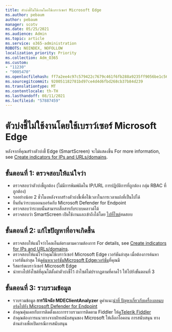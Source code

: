 ```yaml
---
title: ตัวบ่งชี้ไม่ใช้งานโดยใช้เบราว์เซอร์ Microsoft Edge
ms.author: pebaum
author: pebaum
manager: scotv
ms.date: 05/25/2021
ms.audience: Admin
ms.topic: article
ms.service: o365-administration
ROBOTS: NOINDEX, NOFOLLOW
localization_priority: Priority
ms.collection: Adm_O365
ms.custom:
- "11230"
- "9005470"
ms.openlocfilehash: ff7a2ee4c97c579422c7679c461f6fb288a9235ff9056be1c56e80b1d6379723
ms.sourcegitcommit: 920051182781bd97ce4d4d6fbd268cb37b84d239
ms.translationtype: MT
ms.contentlocale: th-TH
ms.lasthandoff: 08/11/2021
ms.locfileid: "57887459"
---
```

# <a name="indicators-dont-work-using-edge-browser"></a>ตัวบ่งชี้ไม่ใช้งานโดยใช้เบราว์เซอร์ Microsoft Edge

หลังจากที่คุณสร้างตัวบ่งชี้ Edge (SmartScreen) จะไม่แสดงขึ้น For more information, see [Create indicators for IPs and URLs/domains](https://docs.microsoft.com/microsoft-365/security/defender-endpoint/indicator-ip-domain).

## <a name="step-1-ensure-the-following"></a>ขั้นตอนที่ 1: ตรวจสอบให้แน่ใจว่า

- ตรวจสอบว่าตัวบ่งชี้ถูกต้อง (ไม่มีการพิมพ์ผิดใน IP/URL การปฏิบัติการที่ถูกต้อง กลุ่ม RBAC ที่ถูกต้อง)
- รออย่างน้อย 2 ชั่วโมงหลังจากสร้างตัวบ่งชี้เพื่อใช้เวลาในการเวลาแฝงที่เป็นไปได้
- ยืนยันว่าระบบออนบอร์ดกับ Microsoft Defender for Endpoint
- ตรวจสอบว่าระบบนั้นสามารถสื่อสารกับระบบคลาวด์ได้
- ตรวจสอบว่า SmartScreen เปิดใช้งานและเข้าถึงได้โดย [ไปที่ไซต์](https://demo.smartscreen.msft.net)ทดสอบ

## <a name="step-2-troubleshoot-the-potential-issue"></a>ขั้นตอนที่ 2: แก้ไขปัญหาที่อาจเกิดขึ้น

- ตรวจสอบให้แน่ใจว่าไคลเอ็นต์ตรงตามความต้องการ For details, see [Create indicators for IPs and URLs/domains](https://docs.microsoft.com/microsoft-365/security/defender-endpoint/indicator-ip-domain).
- ตรวจสอบให้แน่ใจว่าคุณใช้เบราว์เซอร์ Microsoft Edge เวอร์ชันล่าสุด เมื่อต้องการค้นหาเวอร์ชันล่าสุด ให้ดู[ค้นหาเวอร์ชันMicrosoft Edgeเวอร์ชัน](https://support.microsoft.com/microsoft-edge/find-out-which-version-of-microsoft-edge-you-have-c726bee8-c42e-e472-e954-4cf5123497eb)ที่คุณมี
- รีสตาร์ตเบราว์เซอร์ Microsoft Edge
- นําทางไปยังไซต์ที่คุณได้ตั้งค่าตัวบ่งชี้ไว้ ถ้าไซต์ไม่ปรากฏตามที่คาดไว้ ให้ไปยังขั้นตอนที่ 3 

## <a name="step-3-collect-data"></a>ขั้นตอนที่ 3: รวบรวมข้อมูล

- รวบรวมข้อมูล **การวินิจฉัย MDEClientAnalyzer** ดูคําแนะ[นําที่ ปัญหาเกี่ยวกับเครื่องออนบอร์ดไปยัง Microsoft Defender for Endpoint](issues-with-onboarding-machines.md)
- ถ้าคุณคุ้นเคยกับการติดตั้งและการรวบรวมการติดตาม Fiddler ให้ดู[Telerik Fiddler](http://www.telerik.com/fiddler)
- ถ้าคุณต้องการแนวทางจากฝ่ายสนับสนุนของ Microsoft ให้เลือกไอคอน การสนับสนุน ทางด้านล่างเพื่อเปิดกรณีการสนับสนุน
